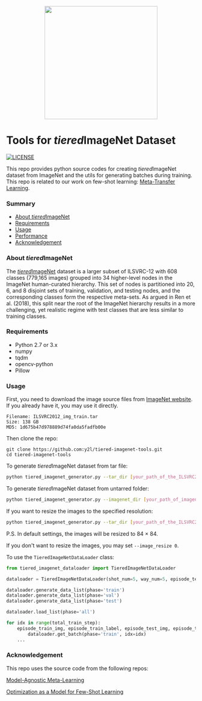 <p align="center">
    <img src="https://raw.githubusercontent.com/y2l/tiered-imagenet-tools/master/tiered-imagenet.png" width="300"/>
</p>

# Tools for *tiered*ImageNet Dataset

[![LICENSE](https://img.shields.io/badge/license-MIT-blue.svg)](https://github.com/y2l/tiered-imagenet-tools/blob/master/LICENSE)

This repo provides python source codes for creating *tiered*ImageNet dataset from ImageNet and the utils for generating batches during training. This repo is related to our work on few-shot learning: [Meta-Transfer Learning](https://github.com/y2l/meta-transfer-learning-tensorflow).

### Summary

* [About *tiered*ImageNet](#about-tieredImageNet)
* [Requirements](#requirements)
* [Usage](#usage)
* [Performance](#performance)
* [Acknowledgement](#acknowledgement)

### About *tiered*ImageNet

The [*tiered*ImageNet](https://arxiv.org/pdf/1803.00676.pdf) dataset is a larger subset of ILSVRC-12 with 608 classes (779,165 images) grouped into 34 higher-level nodes in the ImageNet human-curated hierarchy. This set of nodes is partitioned into 20, 6, and 8 disjoint sets of training, validation, and testing nodes, and the corresponding classes form the respective meta-sets. As argued in Ren et al. (2018), this split near the root of the ImageNet hierarchy results in a more challenging, yet realistic regime with test classes that are less similar to training classes.

### Requirements

- Python 2.7 or 3.x
- numpy
- tqdm
- opencv-python
- Pillow

### Usage 
First, you need to download the image source files from [ImageNet website](http://www.image-net.org/challenges/LSVRC/2012/). If you already have it, you may use it directly.
```
Filename: ILSVRC2012_img_train.tar
Size: 138 GB
MD5: 1d675b47d978889d74fa0da5fadfb00e
```
Then clone the repo:
```
git clone https://github.com:y2l/tiered-imagenet-tools.git
cd tiered-imagenet-tools
```
To generate *tiered*ImageNet dataset from tar file:
```bash
python tiered_imagenet_generator.py --tar_dir [your_path_of_the_ILSVRC2012_img_train.tar]
```
To generate *tiered*ImageNet dataset from untarred folder:
```bash
python tiered_imagenet_generator.py --imagenet_dir [your_path_of_imagenet_folder]
```
If you want to resize the images to the specified resolution:
```bash
python tiered_imagenet_generator.py --tar_dir [your_path_of_the_ILSVRC2012_img_train.tar] --image_resize 100
```
P.S. In default settings, the images will be resized to 84 × 84. 

If you don't want to resize the images, you may set ```--image_resize 0```.

To use the ```TieredImageNetDataLoader``` class:
```python
from tiered_imagenet_dataloader import TieredImageNetDataLoader

dataloader = TieredImageNetDataLoader(shot_num=5, way_num=5, episode_test_sample_num=15)

dataloader.generate_data_list(phase='train')
dataloader.generate_data_list(phase='val')
dataloader.generate_data_list(phase='test')

dataloader.load_list(phase='all')

for idx in range(total_train_step):
    episode_train_img, episode_train_label, episode_test_img, episode_test_label = \
        dataloader.get_batch(phase='train', idx=idx)
    ...
```

### Acknowledgement
This repo uses the source code from the following repos:

[Model-Agnostic Meta-Learning](https://github.com/cbfinn/maml)

[Optimization as a Model for Few-Shot Learning](https://github.com/gitabcworld/FewShotLearning)

